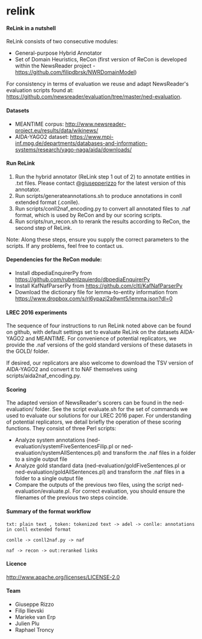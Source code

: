 # relink

#### ReLink in a nutshell
ReLink consists of two consecutive modules:
- General-purpose Hybrid Annotator
- Set of Domain Heuristics, ReCon (first version of ReCon is developed within the NewsReader project - https://github.com/filipdbrsk/NWRDomainModel)

For consistency in terms of evaluation we reuse and adapt NewsReader's evaluation scripts found at: https://github.com/newsreader/evaluation/tree/master/ned-evaluation.

#### Datasets

- MEANTIME corpus: http://www.newsreader-project.eu/results/data/wikinews/
- AIDA-YAGO2 dataset: https://www.mpi-inf.mpg.de/departments/databases-and-information-systems/research/yago-naga/aida/downloads/

#### Run ReLink

1. Run the hybrid annotator (ReLink step 1 out of 2) to annotate entities in .txt files. Please contact [@giusepperizzo](https://github.com/giusepperizzo) for the latest version of this annotator.
2. Run scripts/generateannotations.sh to produce annotations in conll extended format (.conlle).
3. Run scripts/conll2naf_encoding.py to convert all annotated files to .naf format, which is used by ReCon and by our scoring scripts.
4. Run scripts/run_recon.sh to rerank the results according to ReCon, the second step of ReLink.
 
Note: Along these steps, ensure you supply the correct parameters to the scripts. If any problems, feel free to contact us.

#### Dependencies for the ReCon module:
- Install dbpediaEnquirerPy from https://github.com/rubenIzquierdo/dbpediaEnquirerPy
- Install KafNafParserPy from https://github.com/cltl/KafNafParserPy
- Download the dictionary file for lemma-to-entity information from https://www.dropbox.com/s/rl6ypazj2a9wnt5/lemma.json?dl=0

#### LREC 2016 experiments
The sequence of four instructions to run ReLink noted above can be found on github, with default settings set to evaluate ReLink on the datasets AIDA-YAGO2 and MEANTIME. For convenience of potential replicators, we provide the .naf versions of the gold standard versions of these datasets in the GOLD/ folder. 

If desired, our replicators are also welcome to download the TSV version of AIDA-YAGO2 and convert it to NAF themselves using scripts/aida2naf_encoding.py.

#### Scoring

The adapted version of NewsReader's scorers can be found in the ned-evaluation/ folder. See the script evaluate.sh for the set of commands we used to evaluate our solutions for our LREC 2016 paper. For understanding of potential replicators, we detail briefly the operation of these scoring functions. They consist of three Perl scripts:
- Analyze system annotations (ned-evaluation/systemFiveSentencesFilip.pl or ned-evaluation/systemAllSentences.pl) and transform the .naf files in a folder to a single output file
- Analyze gold standard data (ned-evaluation/goldFiveSentences.pl or ned-evaluation/goldAllSentences.pl) and transform the .naf files in a folder to a single output file
- Compare the outputs of the previous two files, using the script ned-evaluation/evaluate.pl. For correct evaluation, you should ensure the filenames of the previous two steps coincide.

#### Summary of the format workflow
    txt: plain text , token: tokenized text -> adel -> conlle: annotations in conll extended format
    
    conlle -> conll2naf.py -> naf
    
    naf -> recon -> out:reranked links
    


#### Licence
http://www.apache.org/licenses/LICENSE-2.0

#### Team
* Giuseppe Rizzo 
* Filip Ilievski
* Marieke van Erp
* Julien Plu
* Raphael Troncy
